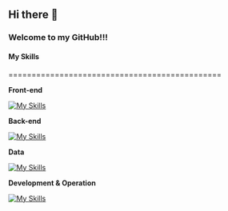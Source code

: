 ## Hi there 👋 
### Welcome to my GitHub!!!

#### My Skills
==============================================

__Front-end__

[![My Skills](https://skillicons.dev/icons?i=html,css,js,jquery,bootstrap,angular,vue,react)](https://skillicons.dev)


__Back-end__

[![My Skills](https://skillicons.dev/icons?i=php,python,spring,java,nodejs,nuxtjs,ocaml,laravel,wordpress)](https://skillicons.dev)


__Data__

[![My Skills](https://skillicons.dev/icons?i=redis,mongodb,aws,mysql)](https://skillicons.dev)


__Development & Operation__

[![My Skills](https://skillicons.dev/icons?i=git,azure)](https://skillicons.dev)



